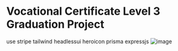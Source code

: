 # Vocational Certificate Level 3 Graduation Project
use stripe tailwind headlessui heroicon prisma expressjs
![image](https://github.com/user-attachments/assets/ebc3a82a-9772-45ec-a742-bdde22e46157)
